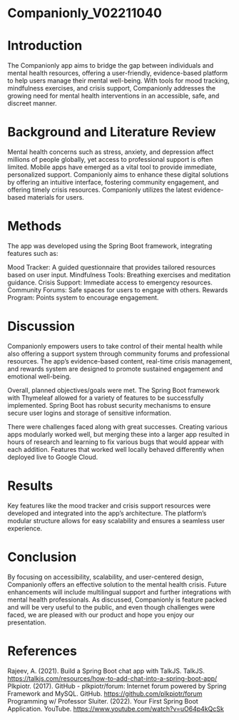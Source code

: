 # Companionly_V02211040
# Introduction
The Companionly app aims to bridge the gap between individuals and mental health resources, offering a user-friendly, evidence-based platform to help users manage their mental well-being. With tools for mood tracking, mindfulness exercises, and crisis support, Companionly addresses the growing need for mental health interventions in an accessible, safe, and discreet manner. 


# Background and Literature Review
Mental health concerns such as stress, anxiety, and depression affect millions of people globally, yet access to professional support is often limited. Mobile apps have emerged as a vital tool to provide immediate, personalized support. Companionly aims to enhance these digital solutions by offering an intuitive interface, fostering community engagement, and offering timely crisis resources. Companionly utilizes the latest evidence-based materials for users. 

# Methods
The app was developed using the Spring Boot framework, integrating features such as:

Mood Tracker: A guided questionnaire that provides tailored resources based on user input.
Mindfulness Tools: Breathing exercises and meditation guidance.
Crisis Support: Immediate access to emergency resources.
Community Forums: Safe spaces for users to engage with others.
Rewards Program: Points system to encourage engagement.

# Discussion
Companionly empowers users to take control of their mental health while also offering a support system through community forums and professional resources. The app’s evidence-based content, real-time crisis management, and rewards system are designed to promote sustained engagement and emotional well-being.

Overall, planned objectives/goals were met. The Spring Boot framework with Thymeleaf allowed for a variety of features to be successfully implemented. Spring Boot has robust security mechanisms to ensure secure user logins and storage of sensitive information. 

There were challenges faced along with great successes. Creating various apps modularly worked well, but merging these into a larger app resulted in hours of research and learning to fix various bugs that would appear with each addition. Features that worked well locally behaved differently when deployed live to Google Cloud. 

# Results
Key features like the mood tracker and crisis support resources were developed and integrated into the app’s architecture. The platform’s modular structure allows for easy scalability and ensures a seamless user experience.

# Conclusion
By focusing on accessibility, scalability, and user-centered design, Companionly offers an effective solution to the mental health crisis. Future enhancements will include multilingual support and further integrations with mental health professionals. As discussed, Companionly is feature packed and will be very useful to the public, and even though challenges were faced, we are pleased with our product and hope you enjoy our presentation.  

# References
Rajeev, A. (2021). Build a Spring Boot chat app with TalkJS. TalkJS. https://talkjs.com/resources/how-to-add-chat-into-a-spring-boot-app/
Plkpiotr. (2017). GitHub - plkpiotr/forum: Internet forum powered by Spring Framework and MySQL. GitHub. https://github.com/plkpiotr/forum
Programming w/ Professor Sluiter. (2022). Your First Spring Boot Application. YouTube. https://www.youtube.com/watch?v=uO64p4kQcSk
